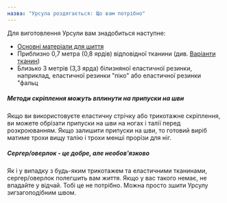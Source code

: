 ```yaml
---
назва: "Урсула роздягається: Що вам потрібно"
---
```


Для виготовлення Урсули вам знадобиться наступне:

- [Основні матеріали для шиття](/docs/sewing/basic-sewing-supplies)
- Приблизно 0,7 метра (0,8 ярдів) відповідної тканини (див. [Варіанти тканин](/docs/patterns/ursula/fabric))
- Близько 3 метрів (3,3 ярда) білизняної еластичної резинки, наприклад, еластичної резинки "піко" або еластичної резинки "фальц

<Tip>

##### Методи скріплення можуть вплинути на припуски на шви

Якщо ви використовуєте еластичну стрічку або трикотажне скріплення, ви можете обрізати припуски на шви на ногах і талії перед розкроюванням. Якщо залишити припуски на шви, то готовий виріб матиме трохи вищу талію і трохи менші прорізи для ніг.

##### Сергер/оверлок - це добре, але необов'язково

Як і у випадку з будь-яким трикотажем та еластичними тканинами, сергер/оверлок полегшить вам життя. Якщо у вас такого немає, не впадайте у відчай. Тобі це не потрібно. Можна просто зшити Урсулу зигзагоподібним швом.

</Tip>
